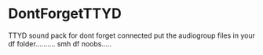 # DontForgetTTYD
TTYD sound pack for dont forget connected
put the audiogroup files in your df folder.......... smh df noobs.....
